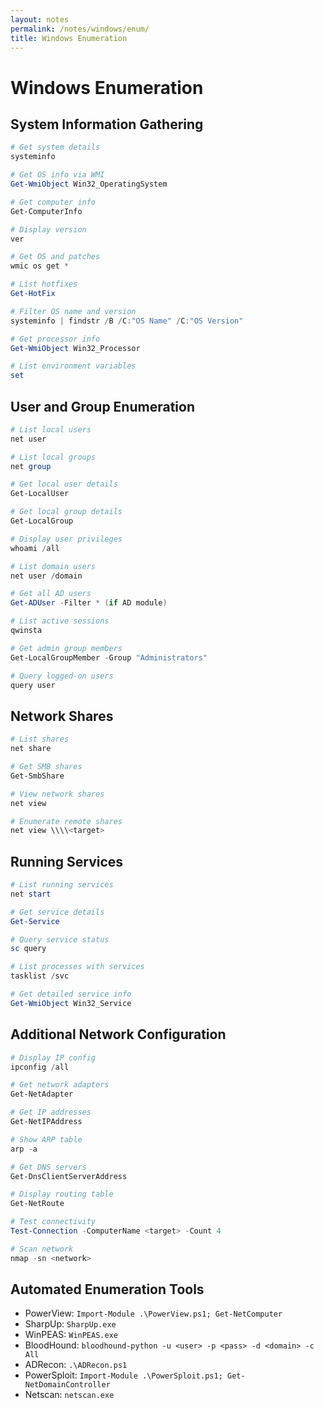 ```yaml
---
layout: notes
permalink: /notes/windows/enum/
title: Windows Enumeration
---
```


# Windows Enumeration

## System Information Gathering
```powershell
# Get system details
systeminfo

# Get OS info via WMI
Get-WmiObject Win32_OperatingSystem

# Get computer info
Get-ComputerInfo

# Display version
ver

# Get OS and patches
wmic os get *

# List hotfixes
Get-HotFix

# Filter OS name and version
systeminfo | findstr /B /C:"OS Name" /C:"OS Version"

# Get processor info
Get-WmiObject Win32_Processor

# List environment variables
set
```

## User and Group Enumeration
```powershell
# List local users
net user

# List local groups
net group

# Get local user details
Get-LocalUser

# Get local group details
Get-LocalGroup

# Display user privileges
whoami /all

# List domain users
net user /domain

# Get all AD users
Get-ADUser -Filter * (if AD module)

# List active sessions
qwinsta

# Get admin group members
Get-LocalGroupMember -Group "Administrators"

# Query logged-on users
query user
```

## Network Shares
```powershell
# List shares
net share

# Get SMB shares
Get-SmbShare

# View network shares
net view

# Enumerate remote shares
net view \\\\<target>
```

## Running Services
```powershell
# List running services
net start

# Get service details
Get-Service

# Query service status
sc query

# List processes with services
tasklist /svc

# Get detailed service info
Get-WmiObject Win32_Service
```

## Additional Network Configuration
```powershell
# Display IP config
ipconfig /all

# Get network adapters
Get-NetAdapter

# Get IP addresses
Get-NetIPAddress

# Show ARP table
arp -a

# Get DNS servers
Get-DnsClientServerAddress

# Display routing table
Get-NetRoute

# Test connectivity
Test-Connection -ComputerName <target> -Count 4

# Scan network
nmap -sn <network>
```

## Automated Enumeration Tools
- PowerView: ``` Import-Module .\PowerView.ps1; Get-NetComputer ```
- SharpUp: ``` SharpUp.exe ```
- WinPEAS: ``` WinPEAS.exe ```
- BloodHound: ``` bloodhound-python -u <user> -p <pass> -d <domain> -c All ```
- ADRecon: ``` .\ADRecon.ps1 ```
- PowerSploit: ``` Import-Module .\PowerSploit.ps1; Get-NetDomainController ```
- Netscan: ``` netscan.exe ```